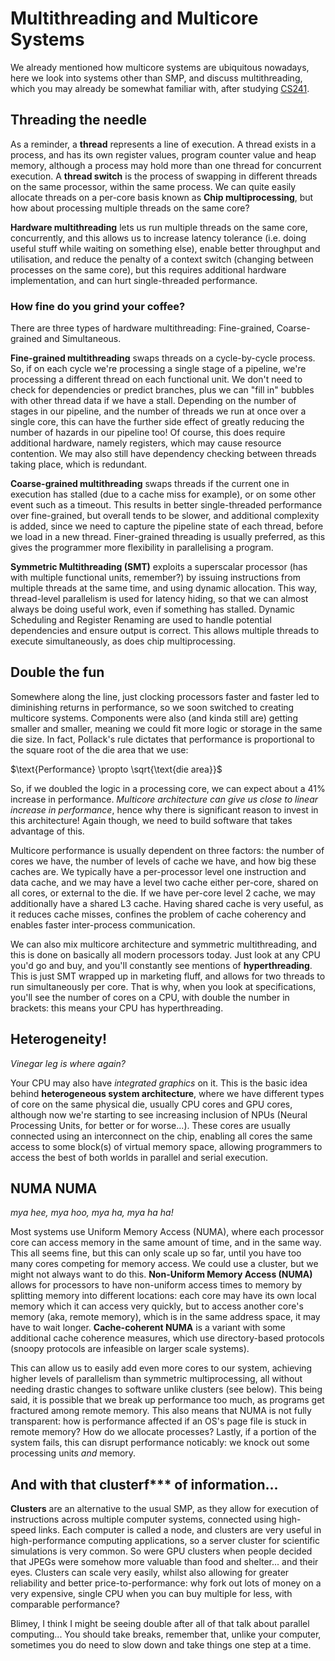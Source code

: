 # Multithreading and Multicore Systems

We already mentioned how multicore systems are ubiquitous nowadays, here we look into systems other than SMP, and discuss multithreading, which you may already be somewhat familiar with, after studying [CS241](/cs241/os3-threads.md).

## Threading the needle

As a reminder, a **thread** represents a line of execution. A thread exists in a process, and has its own register values, program counter value and heap memory, although a process may hold more than one thread for concurrent execution. A **thread switch** is the process of swapping in different threads on the same processor, within the same process. We can quite easily allocate threads on a per-core basis known as **Chip multiprocessing**, but how about processing multiple threads on the same core?

**Hardware multithreading** lets us run multiple threads on the same core, concurrently, and this allows us to increase latency tolerance (i.e. doing useful stuff while waiting on something else), enable better throughput and utilisation, and reduce the penalty of a context switch (changing between processes on the same core), but this requires additional hardware implementation, and can hurt single-threaded performance.

### How fine do you grind your coffee?

There are three types of hardware multithreading: Fine-grained, Coarse-grained and Simultaneous.

**Fine-grained multithreading** swaps threads on a cycle-by-cycle process. So, if on each cycle we're processing a single stage of a pipeline, we're processing a different thread on each functional unit. We don't need to check for dependencies or predict branches, plus we can "fill in" bubbles with other thread data if we have a stall. Depending on the number of stages in our pipeline, and the number of threads we run at once over a single core, this can have the further side effect of greatly reducing the number of hazards in our pipeline too! Of course, this does require additional hardware, namely registers, which may cause resource contention. We may also still have dependency checking between threads taking place, which is redundant.

**Coarse-grained multithreading** swaps threads if the current one in execution has stalled (due to a cache miss for example), or on some other event such as a timeout. This results in better single-threaded performance over fine-grained, but overall tends to be slower, and additional complexity is added, since we need to capture the pipeline state of each thread, before we load in a new thread. Finer-grained threading is usually preferred, as this gives the programmer more flexibility in parallelising a program.

**Symmetric Multithreading (SMT)** exploits a superscalar processor (has with multiple functional units, remember?) by issuing instructions from multiple threads at the same time, and using dynamic allocation. This way, thread-level parallelism is used for latency hiding, so that we can almost always be doing useful work, even if something has stalled. Dynamic Scheduling and Register Renaming are used to handle potential dependencies and ensure output is correct. This allows multiple threads to execute simultaneously, as does chip multiprocessing.

## Double the fun

Somewhere along the line, just clocking processors faster and faster led to diminishing returns in performance, so we soon switched to creating multicore systems. Components were also (and kinda still are) getting smaller and smaller, meaning we could fit more logic or storage in the same die size. In fact, Pollack's rule dictates that performance is proportional to the square root of the die area that we use:

$\text{Performance} \propto \sqrt{\text{die area}}$

So, if we doubled the logic in a processing core, we can expect about a 41% increase in performance. *Multicore architecture can give us close to linear increase in performance*, hence why there is significant reason to invest in this architecture! Again though, we need to build software that takes advantage of this.

Multicore performance is usually dependent on three factors: the number of cores we have, the number of levels of cache we have, and how big these caches are. We typically have a per-processor level one instruction and data cache, and we may have a level two cache either per-core, shared on all cores, or external to the die. If we have per-core level 2 cache, we may additionally have a shared L3 cache. Having shared cache is very useful, as it reduces cache misses, confines the problem of cache coherency and enables faster inter-process communication.

We can also mix multicore architecture and symmetric multithreading, and this is done on basically all modern processors today. Just look at any CPU you'd go and buy, and you'll constantly see mentions of **hyperthreading**. This is just SMT wrapped up in marketing fluff, and allows for two threads to run simultaneously per core. That is why, when you look at specifications, you'll see the number of cores on a CPU, with double the number in brackets: this means your CPU has hyperthreading.

## Heterogeneity!

*Vinegar leg is where again?*

Your CPU may also have *integrated graphics* on it. This is the basic idea behind **heterogeneous system architecture**, where we have different types of core on the same physical die, usually CPU cores and GPU cores, although now we're starting to see increasing inclusion of NPUs (Neural Processing Units, for better or for worse...). These cores are usually connected using an interconnect on the chip, enabling all cores the same access to some block(s) of virtual memory space, allowing programmers to access the best of both worlds in parallel and serial execution.

## NUMA NUMA

*mya hee, mya hoo, mya ha, mya ha ha!*

Most systems use Uniform Memory Access (NUMA), where each processor core can access memory in the same amount of time, and in the same way. This all seems fine, but this can only scale up so far, until you have too many cores competing for memory access. We could use a cluster, but we might not always want to do this. **Non-Uniform Memory Access (NUMA)** allows for processors to have non-uniform access times to memory by splitting memory into different locations: each core may have its own local memory which it can access very quickly, but to access another core's memory (aka, remote memory), which is in the same address space, it may have to wait longer. **Cache-coherent NUMA** is a variant with some additional cache coherence measures, which use directory-based protocols (snoopy protocols are infeasible on larger scale systems).

This can allow us to easily add even more cores to our system, achieving higher levels of parallelism than symmetric multiprocessing, all without needing drastic changes to software unlike clusters (see below). This being said, it is possible that we break up performance too much, as programs get fractured among remote memory. This also means that NUMA is not fully transparent: how is performance affected if an OS's page file is stuck in remote memory? How do we allocate processes? Lastly, if a portion of the system fails, this can disrupt performance noticably: we knock out some processing units *and* memory.

## And with that clusterf*** of information...

**Clusters** are an alternative to the usual SMP, as they allow for execution of instructions across multiple computer systems, connected using high-speed links. Each computer is called a node, and clusters are very useful in high-performance computing applications, so a server cluster for scientific simulations is very common. So were GPU clusters when people decided that JPEGs were somehow more valuable than food and shelter... and their eyes. Clusters can scale very easily, whilst also allowing for greater reliability and better price-to-performance: why fork out lots of money on a very expensive, single CPU when you can buy multiple for less, with comparable performance?

Blimey, I think I might be seeing double after all of that talk about parallel computing... You should take breaks, remember that, unlike your computer, sometimes you do need to slow down and take things one step at a time.